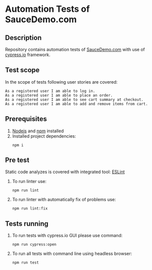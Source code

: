 # Automation Tests of SauceDemo.com

## Description
Repository contains automation tests of [SauceDemo.com](https://www.saucedemo.com) 
with use of [cypress.io](https://www.cypress.io/) framework.

## Test scope
In the scope of tests following user stories are covered:
```
As a registered user I am able to log in.
As a registered user I am able to place an order.
As a registered user I am able to see cart summary at checkout.
As a registered user I am able to add and remove items from cart.
```

## Prerequisites
1. [Nodejs](https://nodejs.org/en/download/) and [npm](https://www.npmjs.com/) installed
2. Installed project dependencies:
    ```
    npm i
    ```
   
## Pre test
Static code analyzes is covered with integrated tool: [ESLint](https://eslint.org/)
1. To run linter use:
    ```
    npm run lint
    ```
2. To run linter with automatically fix of problems use:
    ```
    npm run lint:fix
    ```

## Tests running
1. To run tests with cypress.io GUI please use command:
    ```
    npm run cypress:open
    ```
2. To run all tests with command line using headless browser:
    ```
    npm run test
    ```